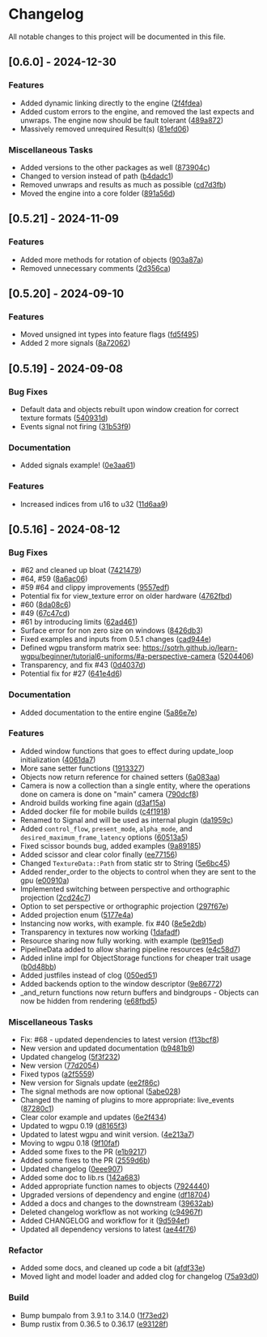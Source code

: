 # Changelog

All notable changes to this project will be documented in this file.

## [0.6.0] - 2024-12-30

### Features

- Added dynamic linking directly to the engine ([2f4fdea](https://github.com/AryanpurTech/BlueEngine/commit/2f4fdeac92688e9226bc6e4e4fbf900067c87fe8))
- Added custom errors to the engine, and removed the last expects and unwraps. The engine now should be fault tolerant ([489a872](https://github.com/AryanpurTech/BlueEngine/commit/489a872b29d740c0412be4d7a711b858c8f9427c))
- Massively removed unrequired Result(s) ([81efd06](https://github.com/AryanpurTech/BlueEngine/commit/81efd061446a1f68b0037446fa955ac5859e7f6e))

### Miscellaneous Tasks

- Added versions to the other packages as well ([873904c](https://github.com/AryanpurTech/BlueEngine/commit/873904cfe8b51337fe9361f48372691bb287036b))
- Changed to version instead of path ([b4dadc1](https://github.com/AryanpurTech/BlueEngine/commit/b4dadc13ba97eef43e635935f24385e559fb0514))
- Removed unwraps and results as much as possible ([cd7d3fb](https://github.com/AryanpurTech/BlueEngine/commit/cd7d3fb486d5a3e7ab80531664145b3d460b7499))
- Moved the engine into a core folder ([891a56d](https://github.com/AryanpurTech/BlueEngine/commit/891a56ddcc93197c23e4875e3ad61ee7dc6c59a7))

## [0.5.21] - 2024-11-09

### Features

- Added more methods for rotation of objects ([903a87a](https://github.com/AryanpurTech/BlueEngine/commit/903a87a56ab6942bd25c356a5718c76e374e3da3))
- Removed unnecessary comments ([2d356ca](https://github.com/AryanpurTech/BlueEngine/commit/2d356ca0c546d4fc886eac84e44557b9b8215255))

## [0.5.20] - 2024-09-10

### Features

- Moved unsigned int types into feature flags ([fd5f495](https://github.com/AryanpurTech/BlueEngine/commit/fd5f495f6bb302a4e4826e2fb7b9a4370644b080))
- Added 2 more signals ([8a72062](https://github.com/AryanpurTech/BlueEngine/commit/8a72062f432735c346b91beb837012469d5ea81c))

## [0.5.19] - 2024-09-08

### Bug Fixes

- Default data and objects rebuilt upon window creation for correct texture formats ([540931d](https://github.com/AryanpurTech/BlueEngine/commit/540931d5f851823b12f26f7d72d5bcc3cdc53086))
- Events signal not firing ([31b53f9](https://github.com/AryanpurTech/BlueEngine/commit/31b53f9b10bca6cf7bc04f5589f0798155b91d1d))

### Documentation

- Added signals example! ([0e3aa61](https://github.com/AryanpurTech/BlueEngine/commit/0e3aa613b66e34c66b310ad509d6a459095adc82))

### Features

- Increased indices from u16 to u32 ([11d6aa9](https://github.com/AryanpurTech/BlueEngine/commit/11d6aa9299eca5350d6054805ac69d1c71d9e7bc))

## [0.5.16] - 2024-08-12

### Bug Fixes

- #62 and cleaned up bloat ([7421479](https://github.com/AryanpurTech/BlueEngine/commit/74214791584833e27b008ba56995a7aebbfe439e))
- #64, #59 ([8a6ac06](https://github.com/AryanpurTech/BlueEngine/commit/8a6ac06d39b77adacb77b8ee329cb671694bfd83))
- #59 #64 and clippy improvements ([9557edf](https://github.com/AryanpurTech/BlueEngine/commit/9557edf396f2830f41a8a47e95a431b8277b0671))
- Potential fix for view_texture error on older hardware ([4762fbd](https://github.com/AryanpurTech/BlueEngine/commit/4762fbd76d80ab372aaf4f8241b39e5575c91da9))
- #60 ([8da08c6](https://github.com/AryanpurTech/BlueEngine/commit/8da08c6de944f512f4c80dbcb7f5ae2dee3136da))
- #49 ([67c47cd](https://github.com/AryanpurTech/BlueEngine/commit/67c47cd28393c41a2264a66fd33075421ddaf266))
- #61 by introducing limits ([62ad461](https://github.com/AryanpurTech/BlueEngine/commit/62ad4618df711c7295574e91b8bc9d6416514fd4))
- Surface error for non zero size on windows ([8426db3](https://github.com/AryanpurTech/BlueEngine/commit/8426db3e46bd709f0df98cf890ffdd73c87ecaef))
- Fixed examples and inputs from 0.5.1 changes ([cad944e](https://github.com/AryanpurTech/BlueEngine/commit/cad944edc557afcd5d1b5c71eb7cf509adfee18b))
- Defined wgpu transform matrix see: https://sotrh.github.io/learn-wgpu/beginner/tutorial6-uniforms/#a-perspective-camera ([5204406](https://github.com/AryanpurTech/BlueEngine/commit/520440645985ff0dd313d108d411634d0aeed3fe))
- Transparency, and fix #43 ([0d4037d](https://github.com/AryanpurTech/BlueEngine/commit/0d4037dec55495c1eed55c6fb36fd470fb47bd98))
- Potential fix for #27 ([641e4d6](https://github.com/AryanpurTech/BlueEngine/commit/641e4d6b96a6bdc3e75fcb0ae2aa52a7e486d7b0))

### Documentation

- Added documentation to the entire engine ([5a86e7e](https://github.com/AryanpurTech/BlueEngine/commit/5a86e7ea71a4465e1c5d1e9dcdb10c2d0937d020))

### Features

- Added window functions that goes to effect during update_loop initialization ([4061da7](https://github.com/AryanpurTech/BlueEngine/commit/4061da79430c058cc58562e717de804248ca0e6b))
- More sane setter functions ([1913327](https://github.com/AryanpurTech/BlueEngine/commit/191332702b9c5cd52ccdc261acb7c9ce47dd8dda))
- Objects now return reference for chained setters ([6a083aa](https://github.com/AryanpurTech/BlueEngine/commit/6a083aa18ef4d4f0ef70d3aa529ba8ce3a554437))
- Camera is now a collection than a single entity, where the operations done on camera is done on "main" camera ([790dcf8](https://github.com/AryanpurTech/BlueEngine/commit/790dcf8e76412136b6f7362fe6a9d00251d6416d))
- Android builds working fine again ([d3af15a](https://github.com/AryanpurTech/BlueEngine/commit/d3af15a1723af982cbd7d045b683a753feec557b))
- Added docker file for mobile builds ([c4f1918](https://github.com/AryanpurTech/BlueEngine/commit/c4f19186899c5e9d6a286bb54cc097228fb2e25e))
- Renamed to Signal and will be used as internal plugin ([da1959c](https://github.com/AryanpurTech/BlueEngine/commit/da1959cdd1c1fe6917e588e55878fc6518d86058))
- Added `control_flow`, `present_mode`, `alpha_mode`, and `desired_maximum_frame_latency` options ([60513a5](https://github.com/AryanpurTech/BlueEngine/commit/60513a547b30284cc2bf0e977d462c69f9a8fb36))
- Fixed scissor bounds bug, added examples ([9a89185](https://github.com/AryanpurTech/BlueEngine/commit/9a89185451f55be11d2821c8c33d8eb1650aee88))
- Added scissor and clear color finally ([ee77156](https://github.com/AryanpurTech/BlueEngine/commit/ee771568340f74374023212e20c6845c5c14b253))
- Changed `TextureData::Path` from static str to String ([5e6bc45](https://github.com/AryanpurTech/BlueEngine/commit/5e6bc453970368cb6ca0156070dd63c3f54dad4c))
- Added render_order to the objects to control when they are sent to the gpu ([e00910a](https://github.com/AryanpurTech/BlueEngine/commit/e00910a2b91149895b00acb79d5d9fe909b67efb))
- Implemented switching between perspective and orthographic projection ([2cd24c7](https://github.com/AryanpurTech/BlueEngine/commit/2cd24c7f7a45d6064494b8621d2150a1a2f8091e))
- Option to set perspective or orthographic projection ([297f67e](https://github.com/AryanpurTech/BlueEngine/commit/297f67e87f7cfabb8be1f88ee87d8af9c17d4602))
- Added projection enum ([5177e4a](https://github.com/AryanpurTech/BlueEngine/commit/5177e4ac16f3a9b38068dffc5aef21813f11cdc9))
- Instancing now works, with example. fix #40 ([8e5e2db](https://github.com/AryanpurTech/BlueEngine/commit/8e5e2db84775e91e8ccf919c82e8f5f40312885b))
- Transparency in textures now working ([1dafadf](https://github.com/AryanpurTech/BlueEngine/commit/1dafadfcaea8ae0acf2a8d8ac80e54c3f4c6dfed))
- Resource sharing now fully working. with example ([be915ed](https://github.com/AryanpurTech/BlueEngine/commit/be915edf0e4f920b5b0f8578d71b33e4635ac8ed))
- PipelineData added to allow sharing pipeline resources ([e4c58d7](https://github.com/AryanpurTech/BlueEngine/commit/e4c58d792b22a3dbd419648437c30664929c4ab6))
- Added inline impl for ObjectStorage functions for cheaper trait usage ([b0d48bb](https://github.com/AryanpurTech/BlueEngine/commit/b0d48bb8fc47b83dac261352d34c5f1be88024d4))
- Added justfiles instead of clog ([050ed51](https://github.com/AryanpurTech/BlueEngine/commit/050ed51a8fa8e4d0c8a089d76061dec3f30d9ac3))
- Added backends option to the window descriptor ([9e86772](https://github.com/AryanpurTech/BlueEngine/commit/9e867729325b47e69d8583cac0539a21092f6620))
- _and_return functions now return buffers and bindgroups - Objects can now be hidden from rendering ([e68fbd5](https://github.com/AryanpurTech/BlueEngine/commit/e68fbd5a3e214a3128e864c15a91b4cff253e027))

### Miscellaneous Tasks

- Fix: #68 - updated dependencies to latest version ([f13bcf8](https://github.com/AryanpurTech/BlueEngine/commit/f13bcf8f7ed69cb057dbb4efa36629d6524de8a1))
- New version and updated documentation ([b9481b9](https://github.com/AryanpurTech/BlueEngine/commit/b9481b92bf5a3d85b5140e7927544420b1196359))
- Updated changelog ([5f3f232](https://github.com/AryanpurTech/BlueEngine/commit/5f3f232e7cf74a7447a68f8a0ba49c3649e2c61d))
- New version ([77d2054](https://github.com/AryanpurTech/BlueEngine/commit/77d2054908a0b12afd6030961937c678c779009c))
- Fixed typos ([a2f5559](https://github.com/AryanpurTech/BlueEngine/commit/a2f5559c02e9a2a82823f55b624d3079a1824116))
- New version for Signals update ([ee2f86c](https://github.com/AryanpurTech/BlueEngine/commit/ee2f86c6567b8a18aa0209502489dc8847a98998))
- The signal methods are now optional ([5abe028](https://github.com/AryanpurTech/BlueEngine/commit/5abe028aed72c1a48ee2dd42b739717cf9afd4b1))
- Changed the naming of plugins to more appropriate: live_events ([87280c1](https://github.com/AryanpurTech/BlueEngine/commit/87280c114c53122a52c86c9d7df0f68dbbf3de8d))
- Clear color example and updates ([6e2f434](https://github.com/AryanpurTech/BlueEngine/commit/6e2f4343e501ce860f4154ddca38f2ad01e11076))
- Updated to wgpu 0.19 ([d8165f3](https://github.com/AryanpurTech/BlueEngine/commit/d8165f3f0d95a5e7f433901e57450918f2fec6ba))
- Updated to latest wgpu and winit version. ([4e213a7](https://github.com/AryanpurTech/BlueEngine/commit/4e213a73b3832b86b5f427f9f88185b3badca406))
- Moving to wgpu 0.18 ([9f10faf](https://github.com/AryanpurTech/BlueEngine/commit/9f10faf19b5d35089b51936602e0d8447f8614c8))
- Added some fixes to the PR ([e1b9217](https://github.com/AryanpurTech/BlueEngine/commit/e1b9217791797f609c6deb794632f08d6b468a8c))
- Added some fixes to the PR ([2559d6b](https://github.com/AryanpurTech/BlueEngine/commit/2559d6b301f6268304bebaa7e5d55d9019b6edfd))
- Updated changelog ([0eee907](https://github.com/AryanpurTech/BlueEngine/commit/0eee90719eb749ff547f1301f484f45f38025e1b))
- Added some doc to lib.rs ([142a683](https://github.com/AryanpurTech/BlueEngine/commit/142a6832e71fe43b48dbfa18931f17ce82da2ce2))
- Added appropriate function names to objects ([7924440](https://github.com/AryanpurTech/BlueEngine/commit/79244405b7161972c17998355fc10cd61e3685ab))
- Upgraded versions of dependency and engine ([df18704](https://github.com/AryanpurTech/BlueEngine/commit/df18704c1ed908666deb985bc7fefb95c33fbed9))
- Added a docs and changes to the downstream ([39632ab](https://github.com/AryanpurTech/BlueEngine/commit/39632ab005f39b4ea2bb0e2261a2f04ad2e02920))
- Deleted changelog workflow as not working ([c94967f](https://github.com/AryanpurTech/BlueEngine/commit/c94967f50a9bb3839c85239efbe54fb0061bcc38))
- Added CHANGELOG and workflow for it ([9d594ef](https://github.com/AryanpurTech/BlueEngine/commit/9d594ef720dc50ff4624caafe925bd0c9dd077e0))
- Updated all dependency versions to latest ([ae44f76](https://github.com/AryanpurTech/BlueEngine/commit/ae44f7626d2344939dd885ed30064cf287a97ba7))

### Refactor

- Added some docs, and cleaned up code a bit ([afdf33e](https://github.com/AryanpurTech/BlueEngine/commit/afdf33eba9d00244d886ec4b9e95fae8026e4c26))
- Moved light and model loader and added clog for changelog ([75a93d0](https://github.com/AryanpurTech/BlueEngine/commit/75a93d034ccf759b3cb443c1abb78f8ba4cda5df))

### Build

- Bump bumpalo from 3.9.1 to 3.14.0 ([1f73ed2](https://github.com/AryanpurTech/BlueEngine/commit/1f73ed2e7baafce73d8f26df74a21db3ff1b3e37))
- Bump rustix from 0.36.5 to 0.36.17 ([e93128f](https://github.com/AryanpurTech/BlueEngine/commit/e93128fc1c01196a8aaf2eb446d7a868f6589855))

<!-- generated by git-cliff -->
